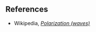 

## References

* Wikipedia, _<a href="http://en.wikipedia.org/wiki/Polarization_(waves)">Polarization (waves)</a>_

